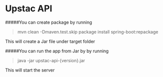 # Upstac API


#####You can create package by running

  >mvn clean -Dmaven.test.skip package install spring-boot:repackage



This will create a Jar file under target folder


#####You can run the app from Jar by by running 

>java -jar upstac-api-{version}.jar

This will start the server